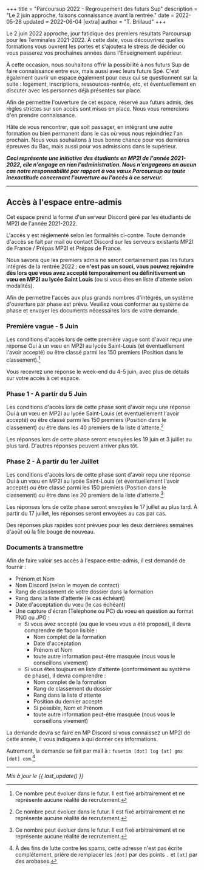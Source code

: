 +++
title = "Parcoursup 2022 - Regroupement des futurs Sup"
description = "Le 2 juin approche, faisons connaissance avant la rentrée."
date = 2022-05-28
updated = 2022-06-04
[extra]
author = "T. Brillaud"
+++

Le 2 juin 2022 approche, jour fatidique des premiers résultats Parcoursup pour les Terminales 2021-2022. À cette date, vous 
découvrirez quelles formations vous ouvrent les portes et s'ajoutera le stress de décider où vous passerez vos prochaines années dans l'Enseignement supérieur.

À cette occasion, nous souhaitons offrir la possibilité à nos futurs Sup de faire connaissance entre eux, mais aussi avec leurs futurs Spé. C'est également ouvrir un espace également pour ceux qui se questionnent sur la suite : logement, inscriptions, ressources-rentrée, etc, et éventuellement en discuter avec les personnes déjà présentes sur place.

Afin de permettre l'ouverture de cet espace, réservé aux futurs admis, des règles strictes sur son accès sont mises en place. Nous vous remercions d'en prendre connaissance.

Hâte de vous rencontrer, que soit passager, en intégrant une autre formation ou bien permanent dans le cas où vous nous rejoindriez l'an prochain.
Nous vous souhaitons à tous bonne chance pour vos dernières épreuves du Bac, mais aussi pour vos admissions dans le supérieur.

***Ceci représente une initiative des étudiants en MP2I de l'année 2021-2022, elle n'engage en rien l'administration. Nous n'engageons en aucun cas notre responsabilité par rapport à vos vœux Parcoursup ou toute inexactitude concernant l'ouverture ou l'accès à ce serveur.***

* * *

## Accès à l'espace entre-admis

Cet espace prend la forme d'un serveur Discord géré par les étudiants de MP2I de l'année 2021-2022.

L'accès y est réglementé selon les formalités ci-contre. Toute demande d'accès se fait par mail ou contact Discord sur 
les serveurs existants MP2I de France / Prépas MP2I et Prépas de France.

Nous savons que les premiers admis ne seront certainement pas les futurs intégrés de la rentrée 2022 : **ce n'est pas un souci, vous pouvez rejoindre dès lors que vous avez accepté temporairement ou définitivement un vœu en MP2I au lycée Saint Louis** (ou si vous êtes en liste d'attente selon modalités).

Afin de permettre l'accès aux plus grands nombres d'intégrés, un système d'ouverture par phase est prévu. Veuillez vous conformer au système de phase et envoyer les documents nécessaires lors de votre demande.

### Première vague - 5 Juin

Les conditions d'accès lors de cette première vague sont d'avoir reçu une réponse Oui à un vœu en MP2I au lycée Saint-Louis (et éventuellement l'avoir accepté) ou être classé parmi les 150 premiers (Position dans le classement).[^1]

Vous recevrez une réponse le week-end du 4-5 juin, avec plus de détails sur votre accès à cet espace.

### Phase 1 - A partir du 5 Juin

Les conditions d'accès lors de cette phase sont d'avoir reçu une réponse Oui à un vœu en MP2I au lycée Saint-Louis (et éventuellement l'avoir accepté)
*ou* être classé parmi les 150 premiers (Position dans le classement)
*ou* être dans les 40 premiers de la liste d'attente.[^1]

Les réponses lors de cette phase seront envoyées les 19 juin et 3 juillet au plus tard. D'autres réponses peuvent arriver plus tôt.

### Phase 2 - À partir du 1er Juillet

Les conditions d'accès lors de cette phase sont d'avoir reçu une réponse Oui à un vœu en MP2I au lycée Saint-Louis (et éventuellement l'avoir accepté)
*ou* être classé parmi les 150 premiers (Position dans le classement)
*ou* être dans les 20 premiers de la liste d'attente.[^1]

Les réponses lors de cette phase seront envoyées le 17 juillet au plus tard. À partir du 17 juillet, les réponses seront envoyées au cas par cas.

Des réponses plus rapides sont prévues pour les deux dernières semaines d'août où la file bouge de nouveau.

### Documents à transmettre 

Afin de faire valoir ses accès à l'espace entre-admis, il est demandé de fournir : 
* Prénom et Nom
* Nom Discord (selon le moyen de contact)
* Rang de classement de votre dossier dans la formation
* Rang dans la liste d'attente (le cas échéant) 
* Date d'acceptation du vœu (le cas échéant)
* Une capture d'écran (Téléphone ou PC) du voeu en question au format PNG ou JPG : 
    * Si vous avez accepté (ou que le voeu vous a été proposé), il devra comprendre de façon lisible :
        - Nom complet de la formation
        - Date d'acceptation
        - Prénom et Nom
        - toute autre information peut-être masquée (nous vous le conseillons vivement)
    * Si vous êtes toujours en liste d'attente (conformément au système de phase), il devra comprendre :
        - Nom complet de la formation
        - Rang de classement du dossier
        - Rang dans la liste d'attente
        - Position du dernier accepté
        - Si possible, Nom et Prénom
        - toute autre information peut-être masquée (nous vous le conseillons vivement)

La demande devra se faire en MP Discord si vous connaissez un MP2I de cette année, il vous indiquera à qui donner ces informations.

Autrement, la demande se fait par mail à : `fusetim [dot] log [at] gmx [dot] com`.[^2]

* * *

*Mis à jour le {{ last_update() }}*

[^1]: Ce nombre peut évoluer dans le futur. Il est fixé arbitrairement et ne représente aucune réalité de recrutement.

[^2]: À des fins de lutte contre les spams, cette adresse n'est pas écrite complétement, prière de remplacer les `[dot]` par des points `.` et `[at]` par des arobases.

